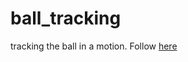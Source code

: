 # ball_tracking
tracking the ball in a motion. Follow [here](http://www.pyimagesearch.com/2015/09/14/ball-tracking-with-opencv/)
